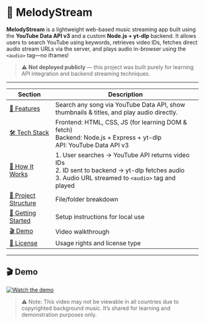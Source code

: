 # 🎵 MelodyStream

**MelodyStream** is a lightweight web-based music streaming app built using the **YouTube Data API v3** and a custom **Node.js + yt-dlp** backend. It allows users to search YouTube using keywords, retrieves video IDs, fetches direct audio stream URLs via the server, and plays audio in-browser using the `<audio>` tag—no iframes!

> ⚠️ **Not deployed publicly** — this project was built purely for learning API integration and backend streaming techniques.

---
| Section                                        | Description                                                                                  |
| --------------------------------------------- | -------------------------------------------------------------------------------------------- |
| [🎯 Features](#features)                      | Search any song via YouTube Data API, show thumbnails & titles, and play audio directly.     |
| [🛠️ Tech Stack](#tech-stack)                 | Frontend: HTML, CSS, JS (for learning DOM & fetch)<br>Backend: Node.js + Express + yt-dlp<br>API: YouTube Data API v3 |
| [🧭 How It Works](#how-it-works)              | 1. User searches → YouTube API returns video IDs<br>2. ID sent to backend → yt-dlp fetches audio<br>3. Audio URL streamed to `<audio>` tag and played |
| [📁 Project Structure](#project-structure)    | File/folder breakdown                                                                        |
| [🚀 Getting Started](#getting-started)        | Setup instructions for local use                                                             |
| [🎬 Demo](#demo)                              | Video walkthrough                                                                            |
| [📄 License](#license)                        | Usage rights and license type                                                                |

---
## 🎬 Demo

[![Watch the demo](https://img.youtube.com/vi/x5BE4PHT7gY/0.jpg)](https://youtu.be/x5BE4PHT7gY)

> ⚠️ Note: This video may not be viewable in all countries due to copyrighted background music. It’s shared for learning and demonstration purposes only.
